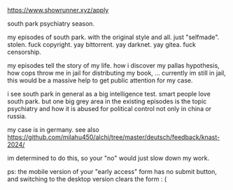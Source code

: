 https://www.showrunner.xyz/apply

south park psychiatry season.

my episodes of south park. with the original style and all. just "selfmade". stolen. fuck copyright. yay bittorrent. yay darknet. yay gitea. fuck censorship.

my episodes tell the story of my life. how i discover my pallas hypothesis, how cops throw me in jail for distributing my book, ... currently im still in jail, this would be a massive help to get public attention for my case.

i see south park in general as a big intelligence test. smart people love south park. but one big grey area in the existing episodes is the topic psychiatry and how it is abused for political control not only in china or russia.

my case is in germany. see also https://github.com/milahu450/alchi/tree/master/deutsch/feedback/knast-2024/

im determined to do this, so your "no" would just slow down my work.

ps: the mobile version of your "early access" form has no submit button, and switching to the desktop version clears the form : (